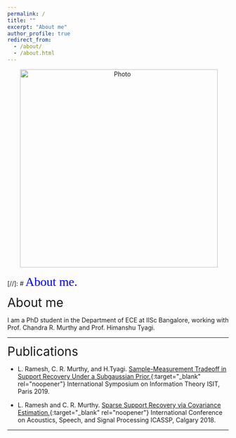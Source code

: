 ```yaml
---
permalink: /
title: ""
excerpt: "About me"
author_profile: true
redirect_from: 
  - /about/
  - /about.html
---
```


<p align="center">
  <img src="https://lekshmi-ramesh.github.io/files/lr_img.jpg?raw=true" alt="Photo" style="width: 450px;"/> 
</p>

[//]: # <span style="color:blue; font-family:Georgia; font-size:2em;">About me.</span>

<span style="font-size:2em;">About me</span>

I am a PhD student in the Department of ECE at IISc Bangalore, working with Prof. Chandra R. Murthy and Prof. Himanshu Tyagi. 

---
<span style="font-size:2em;">Publications</span>

- L. Ramesh, C. R. Murthy, and H.Tyagi. [Sample-Measurement Tradeoff in Support Recovery Under a Subgaussian Prior.](https://ieeexplore.ieee.org/document/8849704){:target="_blank" rel="noopener"} International Symposium on Information Theory ISIT, Paris 2019.

- L. Ramesh and C. R. Murthy. [Sparse Support Recovery via Covariance Estimation.](https://ieeexplore.ieee.org/document/8462509){:target="_blank" rel="noopener"} International Conference on Acoustics, Speech, and Signal Processing ICASSP, Calgary 2018.

---

<br/><br/><br/><br/><br/><br/>

<script type="text/javascript">
    var date = new Date(),
    year = date.getFullYear(),
    open = '<p style="text-align: center; font-size: 75%;">',
    copy = 'Copyright &copy; ' + year + ' Lekshmi Ramesh.',
    credit = ' Powered by Jekyll and AcademicPages.',
    close = '</p>',
    html = open + copy + credit + close;
    document.write(html);
 </script>
